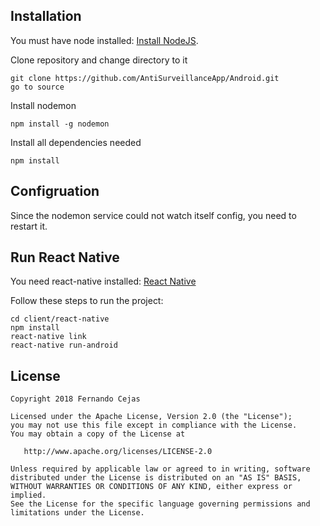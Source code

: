 ## Installation

You must have node installed: [Install NodeJS](https://nodejs.org/en/download/).

Clone repository and change directory to it

``` 
git clone https://github.com/AntiSurveillanceApp/Android.git
go to source
```

Install nodemon
```
npm install -g nodemon
```

Install all dependencies needed
```
npm install
```

## Configruation
Since the nodemon service could not watch itself config, you need to restart it.

## Run React Native
You need react-native installed: [React Native](https://facebook.github.io/react-native/docs/getting-started.html)

Follow these steps to run the project:

```
cd client/react-native
npm install
react-native link
react-native run-android
```

## License

    Copyright 2018 Fernando Cejas

    Licensed under the Apache License, Version 2.0 (the "License");
    you may not use this file except in compliance with the License.
    You may obtain a copy of the License at

       http://www.apache.org/licenses/LICENSE-2.0

    Unless required by applicable law or agreed to in writing, software
    distributed under the License is distributed on an "AS IS" BASIS,
    WITHOUT WARRANTIES OR CONDITIONS OF ANY KIND, either express or implied.
    See the License for the specific language governing permissions and
    limitations under the License.
